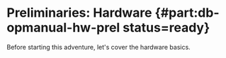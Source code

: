 # Preliminaries: Hardware {#part:db-opmanual-hw-prel status=ready}

Before starting this adventure, let's cover the hardware basics.
